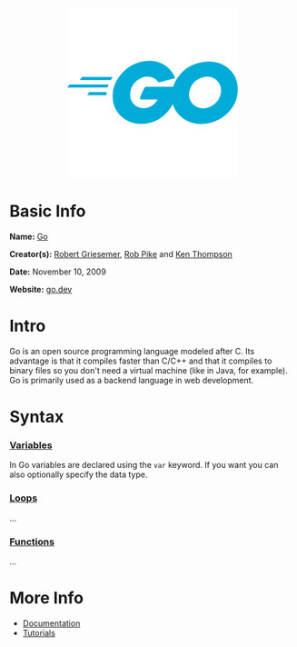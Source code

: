 <p align="center"><img width="300" height="300" src="https://github.com/jgphilpott/babel/blob/main/Go/logo.png"></p>

# Basic Info

**Name:** [Go](https://en.wikipedia.org/wiki/Go_(programming_language))

**Creator(s):** [Robert Griesemer](https://en.wikipedia.org/wiki/Robert_Griesemer), [Rob Pike](https://en.wikipedia.org/wiki/Rob_Pike) and [Ken Thompson](https://en.wikipedia.org/wiki/Ken_Thompson)

**Date:** November 10, 2009

**Website:** [go.dev](https://go.dev)

# Intro

Go is an open source programming language modeled after C. Its advantage is that it compiles faster than C/C++ and that it compiles to binary files so you don't need a virtual machine (like in Java, for example). Go is primarily used as a backend language in web development.

# Syntax

### [Variables](https://www.tutorialspoint.com/go/go_variables.htm)

In Go variables are declared using the `var` keyword. If you want you can also optionally specify the data type.

### [Loops](https://www.tutorialspoint.com/go/go_loops.htm)

...

### [Functions](https://www.tutorialspoint.com/go/go_functions.htm)

...

# More Info

 - [Documentation](https://go.dev/doc)
 - [Tutorials](https://www.tutorialspoint.com/go/index.htm)
